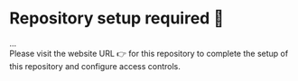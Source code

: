 # Repository setup required :wave:
...      
Please visit the website URL :point_right: for this repository to complete the setup of this repository and configure access controls.
